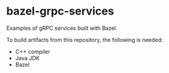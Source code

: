 # bazel-grpc-services
Examples of gRPC services built with Bazel.

To build artifacts from this repository, the following is needed:
* C++ compiler
* Java JDK
* Bazel

